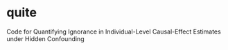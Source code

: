 # quite
Code for Quantifying Ignorance in Individual-Level Causal-Effect Estimates under Hidden Confounding
